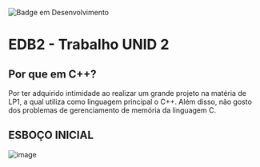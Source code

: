 ![Badge em Desenvolvimento](http://img.shields.io/static/v1?label=STATUS&message=EM%20DESENVOLVIMENTO&color=GREEN&style=for-the-badge)
# EDB2 - Trabalho UNID 2 

## Por que em C++?
Por ter adquirido intimidade ao realizar um grande projeto na matéria de LP1, a qual utiliza como linguagem principal o C++. Além disso, não gosto dos problemas de gerenciamento de memória da linguagem C.

## ESBOÇO INICIAL

![image](https://user-images.githubusercontent.com/30900829/173253129-645b61bb-298c-466f-83d7-a8b238c7c082.png)

